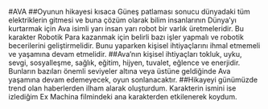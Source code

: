 #AVA
##Oyunun hikayesi kısaca Güneş patlaması sonucu dünyadaki tüm elektriklerin gitmesi ve buna 
çözüm olarak bilim insanlarının Dünya’yı kurtarmak için Ava isimli yarı insan yarı robot bir 
varlık üretmeleridir. Bu karakter Robotik Para kazanmak için belirli bazı işler yapmalı ve 
robotik becerilerini geliştirmelidir. Bunu yaparken kişisel ihtiyaçlarını ihmal etmemeli ve 
yaşamına devam etmelidir.
##Ava’nın kişisel ihtiyaçları tokluk, uyku, sevgi, sosyalleşme, sağlık, eğitim, hijyen, tuvalet, 
eğlence ve enerjidir. Bunların bazıları önemli seviyeler altına veya üstüne geldiğinde Ava 
yaşamına devam edemeyecek, oyun sonlanacaktır.
##Hikayeyi günümüzde trend olan haberlerden ilham alarak oluşturdum. Karakterin ismini ise 
izlediğim Ex Machina filmindeki ana karakterden etkilenerek koydum.
